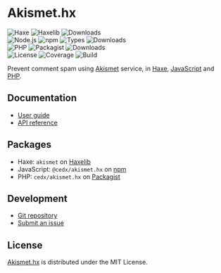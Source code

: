 # Akismet.hx
![Haxe](https://badgen.net/badge/haxe/%3E%3D4.1.0/green) ![Haxelib](https://badgen.net/haxelib/v/akismet) ![Downloads](https://badgen.net/haxelib/d/akismet)  
![Node.js](https://badgen.net/npm/node/@cedx/akismet.hx) ![npm](https://badgen.net/npm/v/@cedx/akismet.hx) ![Types](https://badgen.net/npm/types/@cedx/akismet.hx) ![Downloads](https://badgen.net/npm/dt/@cedx/akismet.hx)  
![PHP](https://badgen.net/packagist/php/cedx/akismet.hx) ![Packagist](https://badgen.net/packagist/v/cedx/akismet.hx) ![Downloads](https://badgen.net/packagist/dt/cedx/akismet.hx)  
![License](https://badgen.net/badge/license/MIT/blue) ![Coverage](https://badgen.net/coveralls/c/github/cedx/akismet.hx) ![Build](https://badgen.net/github/checks/cedx/akismet.hx/main)

Prevent comment spam using [Akismet](https://akismet.com) service,
in [Haxe](https://haxe.org), [JavaScript](https://developer.mozilla.org/en-US/docs/Web/JavaScript) and [PHP](https://www.php.net).

## Documentation
- [User guide](https://docs.belin.io/akismet.hx)
- [API reference](https://api.belin.io/akismet.hx)

## Packages
- Haxe: `akismet` on [Haxelib](https://lib.haxe.org/p/akismet)
- JavaScript: `@cedx/akismet.hx` on [npm](https://www.npmjs.com/package/@cedx/akismet.hx)
- PHP: `cedx/akismet.hx` on [Packagist](https://packagist.org/packages/cedx/akismet.hx)

## Development
- [Git repository](https://git.belin.io/cedx/akismet.hx)
- [Submit an issue](https://git.belin.io/cedx/akismet.hx/issues)

## License
[Akismet.hx](https://docs.belin.io/akismet.hx) is distributed under the MIT License.
